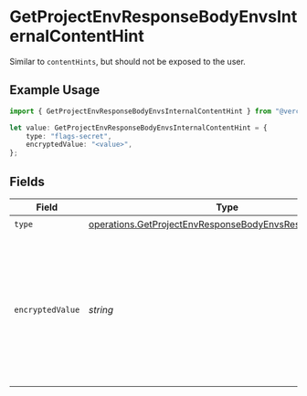 # GetProjectEnvResponseBodyEnvsInternalContentHint

Similar to `contentHints`, but should not be exposed to the user.

## Example Usage

```typescript
import { GetProjectEnvResponseBodyEnvsInternalContentHint } from "@vercel/sdk/models/operations";

let value: GetProjectEnvResponseBodyEnvsInternalContentHint = {
    type: "flags-secret",
    encryptedValue: "<value>",
};
```

## Fields

| Field                                                                                                                              | Type                                                                                                                               | Required                                                                                                                           | Description                                                                                                                        |
| ---------------------------------------------------------------------------------------------------------------------------------- | ---------------------------------------------------------------------------------------------------------------------------------- | ---------------------------------------------------------------------------------------------------------------------------------- | ---------------------------------------------------------------------------------------------------------------------------------- |
| `type`                                                                                                                             | [operations.GetProjectEnvResponseBodyEnvsResponse200Type](../../models/operations/getprojectenvresponsebodyenvsresponse200type.md) | :heavy_check_mark:                                                                                                                 | N/A                                                                                                                                |
| `encryptedValue`                                                                                                                   | *string*                                                                                                                           | :heavy_check_mark:                                                                                                                 | Contains the `value` of the env variable, encrypted with a special key to make decryption possible in the subscriber Lambda.       |